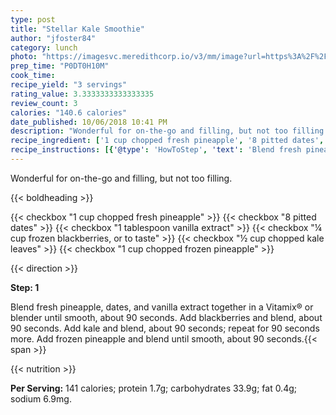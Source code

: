 ```yaml
---
type: post
title: "Stellar Kale Smoothie"
author: "jfoster84"
category: lunch
photo: "https://imagesvc.meredithcorp.io/v3/mm/image?url=https%3A%2F%2Fimages.media-allrecipes.com%2Fuserphotos%2F1947005.jpg"
prep_time: "P0DT0H10M"
cook_time: 
recipe_yield: "3 servings"
rating_value: 3.3333333333333335
review_count: 3
calories: "140.6 calories"
date_published: 10/06/2018 10:41 PM
description: "Wonderful for on-the-go and filling, but not too filling."
recipe_ingredient: ['1 cup chopped fresh pineapple', '8 pitted dates', '1 tablespoon vanilla extract', '¼ cup frozen blackberries, or to taste', '½ cup chopped kale leaves', '1 cup chopped frozen pineapple']
recipe_instructions: [{'@type': 'HowToStep', 'text': 'Blend fresh pineapple, dates, and vanilla extract together in a Vitamix&reg; or blender until smooth, about 90 seconds. Add blackberries and blend, about 90 seconds. Add kale and blend, about 90 seconds; repeat for 90 seconds more. Add frozen pineapple and blend until smooth, about 90 seconds.\n'}]
---
```


Wonderful for on-the-go and filling, but not too filling. 

{{< boldheading >}}

{{< checkbox "1 cup chopped fresh pineapple" >}}
{{< checkbox "8  pitted dates" >}}
{{< checkbox "1 tablespoon vanilla extract" >}}
{{< checkbox "¼ cup frozen blackberries, or to taste" >}}
{{< checkbox "½ cup chopped kale leaves" >}}
{{< checkbox "1 cup chopped frozen pineapple" >}}


{{< direction >}}

**Step: 1**

Blend fresh pineapple, dates, and vanilla extract together in a Vitamix® or blender until smooth, about 90 seconds. Add blackberries and blend, about 90 seconds. Add kale and blend, about 90 seconds; repeat for 90 seconds more. Add frozen pineapple and blend until smooth, about 90 seconds.{{< span >}}

{{< nutrition >}}

**Per Serving:** 141 calories; protein 1.7g; carbohydrates 33.9g; fat 0.4g; sodium 6.9mg.